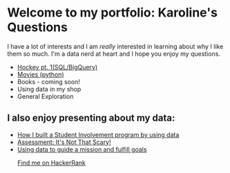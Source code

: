 # Welcome to my portfolio: Karoline's Questions

I have a lot of interests and I am _really_ interested in learning about why I like them so much. I'm a data nerd at heart and I hope you enjoy my questions.

<ul>
<li><a href="https://count.co/notebook/x62Ok6D7c3G"> Hockey pt. 1(SQL/BigQuery)</a></li>
<li><a href="movies/movie-dataset" title="Movies">Movies (python)</a></li>
<li>Books - coming soon!</li>
 <li>Using data in my shop</li>
<li>General Exploration</li>
</ul>

## I also enjoy presenting about my data:
<ul>
<li><a href="https://prezi.com/mfgcbcnbiscb/student-involvement-at-svc/">How I built a Student Involvement program by using data</a></li>
<li><a href="https://prezi.com/3fpona8wzwey/assessment-its-not-that-scary/">Assessment: It's Not That Scary!</a></li>
<li><a href="https://prezi.com/p/edit/oapqhyaeypfx/">Using data to guide a mission and fulfill goals</a></li>
</ul>

<ul> <a href="https://www.hackerrank.com/kjchrz03"> Find me on HackerRank</a></li> </ul>



